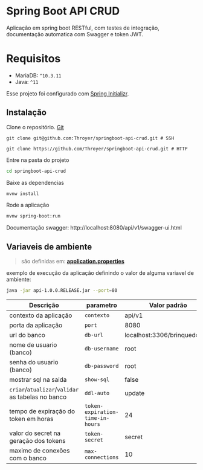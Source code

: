# Spring Boot API CRUD

Aplicação em spring boot RESTful, com testes de integração, documentação automatica com Swagger e token JWT.

# Requisitos
 - MariaDB: `^10.3.11`
 - Java: `^11`

Esse projeto foi configurado com [Spring Initializr](https://start.spring.io/).

## Instalação

Clone o repositório. [Git](https://git-scm.com/)

```shell
git clone git@github.com:Throyer/springboot-api-crud.git # SSH

git clone https://github.com/Throyer/springboot-api-crud.git # HTTP
```
Entre na pasta do projeto
```bash
cd springboot-api-crud
```

Baixe as dependencias
```bash
mvnw install
```

Rode a aplicação
```bash
mvnw spring-boot:run
```

Documentação swagger: http://localhost:8080/api/v1/swagger-ui.html

## Variaveis de ambiente
> são definidas em: [**application.properties**](./src/main/resources/application.properties)


exemplo de execução da aplicação definindo o valor de alguma variavel de ambiente:
```bash
java -jar api-1.0.0.RELEASE.jar --port=80
```

|                 **Descrição**                      |           **parametro**               |              **Valor padrão**             |
|----------------------------------------------------|---------------------------------------|-------------------------------------------|
| contexto da aplicação                              | `contexto`                            | api/v1                                    |
| porta da aplicação                                 | `port`                                | 8080                                      |
| url do banco                                       | `db-url`                              | localhost:3306/brinquedoteca              |
| nome de usuario (banco)                            | `db-username`                         | root                                      |
| senha do usuario (banco)                           | `db-password`                         | root                                      |
| mostrar sql na saida                               | `show-sql`                            | false                                     |
| `criar`/`atualizar`/`validar` as tabelas no banco  | `ddl-auto`                            | update                                    |
| tempo de expiração do token em horas               | `token-expiration-time-in-hours`      | 24                                        |
| valor do secret na geração dos tokens              | `token-secret`                        | secret                                    |
| maximo de conexões com o banco                     | `max-connections`                     | 10                                        |

